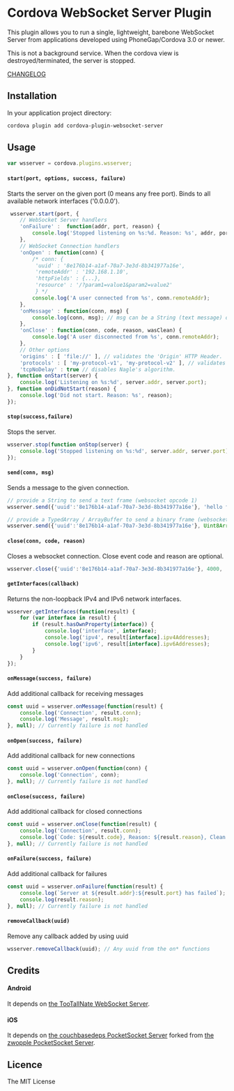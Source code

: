 # Cordova WebSocket Server Plugin

This plugin allows you to run a single, lightweight, barebone WebSocket Server from applications developed using PhoneGap/Cordova 3.0 or newer.

This is not a background service. When the cordova view is destroyed/terminated, the server is stopped.

[CHANGELOG](https://github.com/becvert/cordova-plugin-websocket-server/blob/master/CHANGELOG.md)

## Installation ##

In your application project directory:

```bash
cordova plugin add cordova-plugin-websocket-server
```

## Usage ##

```javascript
var wsserver = cordova.plugins.wsserver;
```

#### `start(port, options, success, failure)`
Starts the server on the given port (0 means any free port).
Binds to all available network interfaces ('0.0.0.0').

```javascript
 wsserver.start(port, {
    // WebSocket Server handlers
    'onFailure' :  function(addr, port, reason) {
        console.log('Stopped listening on %s:%d. Reason: %s', addr, port, reason);
    },
    // WebSocket Connection handlers
    'onOpen' : function(conn) {
        /* conn: {
         'uuid' : '8e176b14-a1af-70a7-3e3d-8b341977a16e',
         'remoteAddr' : '192.168.1.10',
         'httpFields' : {...},
         'resource' : '/?param1=value1&param2=value2'
         } */
        console.log('A user connected from %s', conn.remoteAddr);
    },
    'onMessage' : function(conn, msg) {
        console.log(conn, msg); // msg can be a String (text message) or ArrayBuffer (binary message)
    },
    'onClose' : function(conn, code, reason, wasClean) {
        console.log('A user disconnected from %s', conn.remoteAddr);
    },
    // Other options
    'origins' : [ 'file://' ], // validates the 'Origin' HTTP Header.
    'protocols' : [ 'my-protocol-v1', 'my-protocol-v2' ], // validates the 'Sec-WebSocket-Protocol' HTTP Header.
    'tcpNoDelay' : true // disables Nagle's algorithm.
}, function onStart(server) {
    console.log('Listening on %s:%d', server.addr, server.port);
}, function onDidNotStart(reason) {
    console.log('Did not start. Reason: %s', reason);
});
```

#### `stop(success,failure)`
Stops the server.

```javascript
wsserver.stop(function onStop(server) {
    console.log('Stopped listening on %s:%d', server.addr, server.port);
});
```

#### `send(conn, msg)`
Sends a message to the given connection.

```javascript
// provide a String to send a text frame (websocket opcode 1)
wsserver.send({'uuid':'8e176b14-a1af-70a7-3e3d-8b341977a16e'}, 'hello friend!');

// provide a TypedArray / ArrayBuffer to send a binary frame (websocket opcode 2)
wsserver.send({'uuid':'8e176b14-a1af-70a7-3e3d-8b341977a16e'}, Uint8Array.from([1, 2, 3, 4]));
```

#### `close(conn, code, reason)`
Closes a websocket connection. Close event code and reason are optional.

```javascript
wsserver.close({'uuid':'8e176b14-a1af-70a7-3e3d-8b341977a16e'}, 4000, 'my reason');
```

#### `getInterfaces(callback)`
Returns the non-loopback IPv4 and IPv6 network interfaces.

```javascript
wsserver.getInterfaces(function(result) {
    for (var interface in result) {
        if (result.hasOwnProperty(interface)) {
            console.log('interface', interface);
            console.log('ipv4', result[interface].ipv4Addresses);
            console.log('ipv6', result[interface].ipv6Addresses);
        }
    }
});
```

#### `onMessage(success, failure)`
Add additional callback for receiving messages

```javascript
const uuid = wsserver.onMessage(function(result) {
    console.log('Connection', result.conn);
    console.log('Message', result.msg);
}, null); // Currently failure is not handled
```

#### `onOpen(success, failure)`
Add additional callback for new connections 

```javascript
const uuid = wsserver.onOpen(function(conn) {
    console.log('Connection', conn);
}, null); // Currently failure is not handled
```

#### `onClose(success, failure)`
Add additional callback for closed connections

```javascript
const uuid = wsserver.onClose(function(result) {
    console.log('Connection', result.conn);
    console.log(`Code: ${result.code}, Reason: ${result.reason}, Clean: ${result.wasClean}`);
}, null); // Currently failure is not handled
```

#### `onFailure(success, failure)`
Add additional callback for failures

```javascript
const uuid = wsserver.onFailure(function(result) {
    console.log(`Server at ${result.addr}:${result.port} has failed`);
    console.log(result.reason);
}, null); // Currently failure is not handled
```

#### `removeCallback(uuid)`
Remove any callback added by using uuid

```javascript
wsserver.removeCallback(uuid); // Any uuid from the on* functions
```

## Credits

#### Android
It depends on [the TooTallNate WebSocket Server](https://github.com/TooTallNate/Java-WebSocket).

#### iOS
It depends on [the couchbasedeps PocketSocket Server](https://github.com/couchbasedeps/PocketSocket) forked from [the zwopple PocketSocket Server](https://github.com/zwopple/PocketSocket). 

## Licence ##

The MIT License